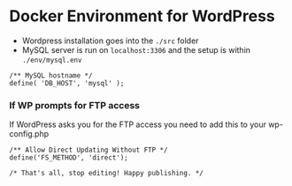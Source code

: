 # Docker Environment for WordPress

- Wordpress installation goes into the `./src` folder
- MySQL server is run on `localhost:3306` and the setup is within `./env/mysql.env`

```
/** MySQL hostname */
define( 'DB_HOST', 'mysql' );
```

### If WP prompts for FTP access

If WordPress asks you for the FTP access you need to add this to your wp-config.php

```
/** Allow Direct Updating Without FTP */
define('FS_METHOD', 'direct');

/* That's all, stop editing! Happy publishing. */
```

